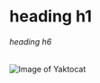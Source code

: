 # heading h1
###### heading h6

![Image of Yaktocat](https://octodex.github.com/images/yaktocat.png)
